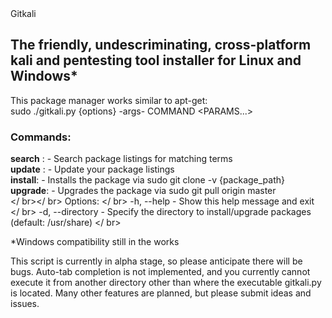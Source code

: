 </h1>Gitkali</h1>
<h2>The friendly, undescriminating, cross-platform kali and pentesting tool installer for Linux and Windows*</h2>

This package manager works similar to apt-get:  
sudo ./gitkali.py {options} -args- COMMAND <PARAMS...>  
  
<h3>Commands:</h3>

**search** : - Search package listings for matching terms   
**update** : - Update your package listings   
**install**: - Installs the package via sudo git clone -v {package_path}   
**upgrade**: - Upgrades the package via sudo git pull origin master   
</ br></ br>
Options:  </ br>
-h, --help      - Show this help message and exit </ br>
-d, --directory - Specify the directory to install/upgrade packages (default: /usr/share) </ br>

          
<p>*Windows compatibility still in the works</p>
<p>
This script is currently in alpha stage, so please anticipate there will be bugs. 
Auto-tab completion is not implemented, and you currently cannot execute it 
from another directory other than where the executable gitkali.py is located.
</ br>
Many other features are planned, but please submit ideas and issues.
</p>
